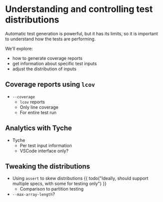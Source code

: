 # Understanding and controlling test distributions

Automatic test generation is powerful,
but it has its limits,
so it is important to understand how the tests are performing.

We'll explore:

- how to generate coverage reports
- get information about specific test inputs
- adjust the distribution of inputs

## Coverage reports using `lcov`

- `--coverage`
    - `lcov` reports
    - Only line coverage
    - For entire test run

## Analytics with Tyche

- Tyche
    - Per test input information
    - VSCode interface only?

## Tweaking the distributions

- Using `assert` to skew distributions
  {{ todo("Ideally, should support multiple specs, with some for testing only") }}
    - Comparison to partition testing
- `--max-array-length`?
